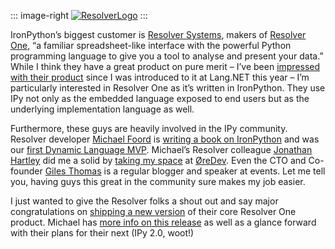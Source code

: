 ::: image-right
[![ResolverLogo](http://image.devhawk.net/blog-content/20081121-resolver-one-1-3-released/ResolverLogo_thumb.png "ResolverLogo")](http://image.devhawk.net/blog-content/20081121-resolver-one-1-3-released/ResolverLogo.png)
:::

IronPython’s biggest customer is [Resolver
Systems](http://www.resolversystems.com/), makers of [Resolver
One](http://www.resolversystems.com/products/), “a familiar
spreadsheet-like interface with the powerful Python programming language
to give you a tool to analyse and present your data.” While I think they
have a great product on pure merit – I’ve been [impressed with their
product](http://devhawk.net/2008/01/31/morning-coffee-141-lang-net-08-edition/)
since I was introduced to it at Lang.NET this year – I’m particularly
interested in Resolver One as it’s written in IronPython. They use IPy
not only as the embedded language exposed to end users but as the
underlying implementation language as well.

Furthermore, these guys are heavily involved in the IPy community.
Resolver developer [Michael
Foord](http://www.voidspace.org.uk/python/weblog/index.shtml) is
[writing a book on IronPython](http://www.ironpythoninaction.com/) and
was our [first Dynamic Language
MVP](https://mvp.support.microsoft.com/profile=ACB6160C-9024-4838-98B7-3779DF6C79E8).
Michael’s Resolver colleague [Jonathan Hartley](http://www.tartley.com/)
did me a solid by [taking my
space](http://www.oredev.org/topmenu/program/trackcoollanguages/jonathanhartley.4.3efb083311ac562f9fe80006879.html)
at [ØreDev](http://www.oredev.org). Even the CTO and Co-founder [Giles
Thomas](http://www.gilesthomas.com/) is a regular blogger and speaker at
events. Let me tell you, having guys this great in the community sure
makes my job easier.

I just wanted to give the Resolver folks a shout out and say major
congratulations on [shipping a new
version](http://www.resolversystems.com/news/?p=73) of their core
Resolver One product. Michael has [more info on this
release](http://www.voidspace.org.uk/python/weblog/arch_d7_2008_11_15.shtml#e1032)
as well as a glance forward with their plans for their next (IPy 2.0,
woot!)
